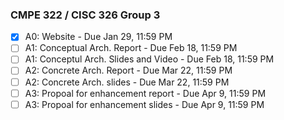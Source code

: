 ### CMPE 322 / CISC 326 Group 3
- [x] A0: Website - Due Jan 29, 11:59 PM
- [ ] A1: Conceptual Arch. Report - Due Feb 18, 11:59 PM
- [ ] A1: Conceptul Arch. Slides and Video - Due Feb 18, 11:59 PM
- [ ] A2: Concrete Arch. Report - Due Mar 22, 11:59 PM
- [ ] A2: Concrete Arch. slides - Due Mar 22, 11:59 PM
- [ ] A3: Propoal for enhancement report - Due Apr 9, 11:59 PM
- [ ] A3: Propoal for enhancement slides - Due Apr 9, 11:59 PM
